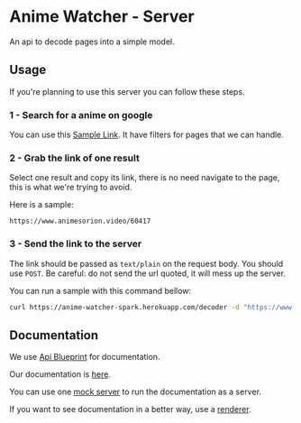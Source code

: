 # Anime Watcher - Server
An api to decode pages into a simple model.

## Usage
If you're planning to use this server you can follow these steps.

### 1 - Search for a anime on google
You can use this
[Sample Link](http://google.com/search?q=Dragon+Ball+Super+ep+01+site%3Aanimekaionline.com+OR+site%3Aanimeskai.com+OR+site%3Aanimakai.info+OR+site%3Aanimesonlinebr.com.br+OR+site%3Aanimesorion.site+OR+site%3Aanimesorion.tv+OR+site%3Aanimesorion.video+OR+site%3Aanimetubebrasil.com+OR+site%3Aanitubebr.com+OR+site%3Aanitube.site+OR+site%3Aonepiece-ex.com.br+OR+site%3Aone-piece-x.com.br+OR+site%3Atvcurse.com+OR+site%3Aanimacurse.moe+OR+site%3Aanimacurse.tv+OR+site%3Axvideos.com).
It have filters for pages that we can handle.

### 2 - Grab the link of one result
Select one result and copy its link, there is no need navigate to the page,
this is what we're trying to avoid.

Here is a sample:
```
https://www.animesorion.video/60417
```

### 3 - Send the link to the server
The link should be passed as `text/plain` on the request body.
You should use `POST`.
Be careful: do not send the url quoted, it will mess up the server.

You can run a sample with this command bellow:
```bash
curl https://anime-watcher-spark.herokuapp.com/decoder -d "https://www.animesorion.video/60417"
```

## Documentation
We use [Api Blueprint](https://apiblueprint.org/) for documentation.

Our documentation is [here](server_blueprint.md).

You can use one [mock server](https://apiblueprint.org/tools.html#mock%20servers)
to run the documentation as a server.

If you want to see documentation in a better way, use a
[renderer](https://apiblueprint.org/tools.html#renderers).
